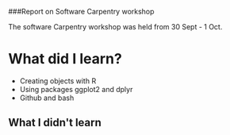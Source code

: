 ###Report on Software Carpentry workshop

The software Carpentry workshop was held from 30 Sept - 1 Oct.

# What did I learn?

* Creating objects with R
* Using packages ggplot2 and dplyr
* Github and bash

## What I didn't learn
